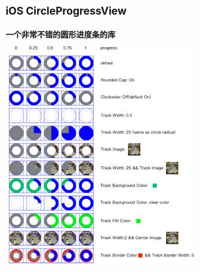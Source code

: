 # iOS CircleProgressView
## 一个非常不错的圆形进度条的库
![各种配置效果展示](https://github.com/lazyjean/StoryboardExtensionGuide/raw/master/Images/sample.png)
